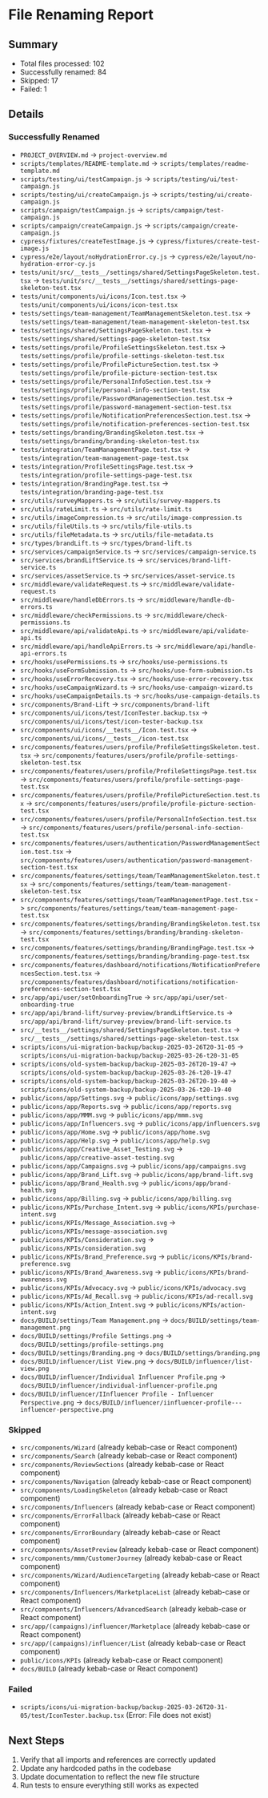 # File Renaming Report

## Summary
- Total files processed: 102
- Successfully renamed: 84
- Skipped: 17
- Failed: 1

## Details

### Successfully Renamed
- `PROJECT_OVERVIEW.md` -> `project-overview.md`
- `scripts/templates/README-template.md` -> `scripts/templates/readme-template.md`
- `scripts/testing/ui/testCampaign.js` -> `scripts/testing/ui/test-campaign.js`
- `scripts/testing/ui/createCampaign.js` -> `scripts/testing/ui/create-campaign.js`
- `scripts/campaign/testCampaign.js` -> `scripts/campaign/test-campaign.js`
- `scripts/campaign/createCampaign.js` -> `scripts/campaign/create-campaign.js`
- `cypress/fixtures/createTestImage.js` -> `cypress/fixtures/create-test-image.js`
- `cypress/e2e/layout/noHydrationError.cy.js` -> `cypress/e2e/layout/no-hydration-error-cy.js`
- `tests/unit/src/__tests__/settings/shared/SettingsPageSkeleton.test.tsx` -> `tests/unit/src/__tests__/settings/shared/settings-page-skeleton-test.tsx`
- `tests/unit/components/ui/icons/Icon.test.tsx` -> `tests/unit/components/ui/icons/icon-test.tsx`
- `tests/settings/team-management/TeamManagementSkeleton.test.tsx` -> `tests/settings/team-management/team-management-skeleton-test.tsx`
- `tests/settings/shared/SettingsPageSkeleton.test.tsx` -> `tests/settings/shared/settings-page-skeleton-test.tsx`
- `tests/settings/profile/ProfileSettingsSkeleton.test.tsx` -> `tests/settings/profile/profile-settings-skeleton-test.tsx`
- `tests/settings/profile/ProfilePictureSection.test.tsx` -> `tests/settings/profile/profile-picture-section-test.tsx`
- `tests/settings/profile/PersonalInfoSection.test.tsx` -> `tests/settings/profile/personal-info-section-test.tsx`
- `tests/settings/profile/PasswordManagementSection.test.tsx` -> `tests/settings/profile/password-management-section-test.tsx`
- `tests/settings/profile/NotificationPreferencesSection.test.tsx` -> `tests/settings/profile/notification-preferences-section-test.tsx`
- `tests/settings/branding/BrandingSkeleton.test.tsx` -> `tests/settings/branding/branding-skeleton-test.tsx`
- `tests/integration/TeamManagementPage.test.tsx` -> `tests/integration/team-management-page-test.tsx`
- `tests/integration/ProfileSettingsPage.test.tsx` -> `tests/integration/profile-settings-page-test.tsx`
- `tests/integration/BrandingPage.test.tsx` -> `tests/integration/branding-page-test.tsx`
- `src/utils/surveyMappers.ts` -> `src/utils/survey-mappers.ts`
- `src/utils/rateLimit.ts` -> `src/utils/rate-limit.ts`
- `src/utils/imageCompression.ts` -> `src/utils/image-compression.ts`
- `src/utils/fileUtils.ts` -> `src/utils/file-utils.ts`
- `src/utils/fileMetadata.ts` -> `src/utils/file-metadata.ts`
- `src/types/brandLift.ts` -> `src/types/brand-lift.ts`
- `src/services/campaignService.ts` -> `src/services/campaign-service.ts`
- `src/services/brandLiftService.ts` -> `src/services/brand-lift-service.ts`
- `src/services/assetService.ts` -> `src/services/asset-service.ts`
- `src/middleware/validateRequest.ts` -> `src/middleware/validate-request.ts`
- `src/middleware/handleDbErrors.ts` -> `src/middleware/handle-db-errors.ts`
- `src/middleware/checkPermissions.ts` -> `src/middleware/check-permissions.ts`
- `src/middleware/api/validateApi.ts` -> `src/middleware/api/validate-api.ts`
- `src/middleware/api/handleApiErrors.ts` -> `src/middleware/api/handle-api-errors.ts`
- `src/hooks/usePermissions.ts` -> `src/hooks/use-permissions.ts`
- `src/hooks/useFormSubmission.ts` -> `src/hooks/use-form-submission.ts`
- `src/hooks/useErrorRecovery.tsx` -> `src/hooks/use-error-recovery.tsx`
- `src/hooks/useCampaignWizard.ts` -> `src/hooks/use-campaign-wizard.ts`
- `src/hooks/useCampaignDetails.ts` -> `src/hooks/use-campaign-details.ts`
- `src/components/Brand-Lift` -> `src/components/brand-lift`
- `src/components/ui/icons/test/IconTester.backup.tsx` -> `src/components/ui/icons/test/icon-tester-backup.tsx`
- `src/components/ui/icons/__tests__/Icon.test.tsx` -> `src/components/ui/icons/__tests__/icon-test.tsx`
- `src/components/features/users/profile/ProfileSettingsSkeleton.test.tsx` -> `src/components/features/users/profile/profile-settings-skeleton-test.tsx`
- `src/components/features/users/profile/ProfileSettingsPage.test.tsx` -> `src/components/features/users/profile/profile-settings-page-test.tsx`
- `src/components/features/users/profile/ProfilePictureSection.test.tsx` -> `src/components/features/users/profile/profile-picture-section-test.tsx`
- `src/components/features/users/profile/PersonalInfoSection.test.tsx` -> `src/components/features/users/profile/personal-info-section-test.tsx`
- `src/components/features/users/authentication/PasswordManagementSection.test.tsx` -> `src/components/features/users/authentication/password-management-section-test.tsx`
- `src/components/features/settings/team/TeamManagementSkeleton.test.tsx` -> `src/components/features/settings/team/team-management-skeleton-test.tsx`
- `src/components/features/settings/team/TeamManagementPage.test.tsx` -> `src/components/features/settings/team/team-management-page-test.tsx`
- `src/components/features/settings/branding/BrandingSkeleton.test.tsx` -> `src/components/features/settings/branding/branding-skeleton-test.tsx`
- `src/components/features/settings/branding/BrandingPage.test.tsx` -> `src/components/features/settings/branding/branding-page-test.tsx`
- `src/components/features/dashboard/notifications/NotificationPreferencesSection.test.tsx` -> `src/components/features/dashboard/notifications/notification-preferences-section-test.tsx`
- `src/app/api/user/setOnboardingTrue` -> `src/app/api/user/set-onboarding-true`
- `src/app/api/brand-lift/survey-preview/brandLiftService.ts` -> `src/app/api/brand-lift/survey-preview/brand-lift-service.ts`
- `src/__tests__/settings/shared/SettingsPageSkeleton.test.tsx` -> `src/__tests__/settings/shared/settings-page-skeleton-test.tsx`
- `scripts/icons/ui-migration-backup/backup-2025-03-26T20-31-05` -> `scripts/icons/ui-migration-backup/backup-2025-03-26-t20-31-05`
- `scripts/icons/old-system-backup/backup-2025-03-26T20-19-47` -> `scripts/icons/old-system-backup/backup-2025-03-26-t20-19-47`
- `scripts/icons/old-system-backup/backup-2025-03-26T20-19-40` -> `scripts/icons/old-system-backup/backup-2025-03-26-t20-19-40`
- `public/icons/app/Settings.svg` -> `public/icons/app/settings.svg`
- `public/icons/app/Reports.svg` -> `public/icons/app/reports.svg`
- `public/icons/app/MMM.svg` -> `public/icons/app/mmm.svg`
- `public/icons/app/Influencers.svg` -> `public/icons/app/influencers.svg`
- `public/icons/app/Home.svg` -> `public/icons/app/home.svg`
- `public/icons/app/Help.svg` -> `public/icons/app/help.svg`
- `public/icons/app/Creative_Asset_Testing.svg` -> `public/icons/app/creative-asset-testing.svg`
- `public/icons/app/Campaigns.svg` -> `public/icons/app/campaigns.svg`
- `public/icons/app/Brand_Lift.svg` -> `public/icons/app/brand-lift.svg`
- `public/icons/app/Brand_Health.svg` -> `public/icons/app/brand-health.svg`
- `public/icons/app/Billing.svg` -> `public/icons/app/billing.svg`
- `public/icons/KPIs/Purchase_Intent.svg` -> `public/icons/KPIs/purchase-intent.svg`
- `public/icons/KPIs/Message_Association.svg` -> `public/icons/KPIs/message-association.svg`
- `public/icons/KPIs/Consideration.svg` -> `public/icons/KPIs/consideration.svg`
- `public/icons/KPIs/Brand_Preference.svg` -> `public/icons/KPIs/brand-preference.svg`
- `public/icons/KPIs/Brand_Awareness.svg` -> `public/icons/KPIs/brand-awareness.svg`
- `public/icons/KPIs/Advocacy.svg` -> `public/icons/KPIs/advocacy.svg`
- `public/icons/KPIs/Ad_Recall.svg` -> `public/icons/KPIs/ad-recall.svg`
- `public/icons/KPIs/Action_Intent.svg` -> `public/icons/KPIs/action-intent.svg`
- `docs/BUILD/settings/Team Management.png` -> `docs/BUILD/settings/team-management.png`
- `docs/BUILD/settings/Profile Settings.png` -> `docs/BUILD/settings/profile-settings.png`
- `docs/BUILD/settings/Branding.png` -> `docs/BUILD/settings/branding.png`
- `docs/BUILD/influencer/List View.png` -> `docs/BUILD/influencer/list-view.png`
- `docs/BUILD/influencer/Individual Influencer Profile.png` -> `docs/BUILD/influencer/individual-influencer-profile.png`
- `docs/BUILD/influencer/IInfluencer Profile - Influencer Perspective.png` -> `docs/BUILD/influencer/iinfluencer-profile---influencer-perspective.png`

### Skipped
- `src/components/Wizard` (already kebab-case or React component)
- `src/components/Search` (already kebab-case or React component)
- `src/components/ReviewSections` (already kebab-case or React component)
- `src/components/Navigation` (already kebab-case or React component)
- `src/components/LoadingSkeleton` (already kebab-case or React component)
- `src/components/Influencers` (already kebab-case or React component)
- `src/components/ErrorFallback` (already kebab-case or React component)
- `src/components/ErrorBoundary` (already kebab-case or React component)
- `src/components/AssetPreview` (already kebab-case or React component)
- `src/components/mmm/CustomerJourney` (already kebab-case or React component)
- `src/components/Wizard/AudienceTargeting` (already kebab-case or React component)
- `src/components/Influencers/MarketplaceList` (already kebab-case or React component)
- `src/components/Influencers/AdvancedSearch` (already kebab-case or React component)
- `src/app/(campaigns)/influencer/Marketplace` (already kebab-case or React component)
- `src/app/(campaigns)/influencer/List` (already kebab-case or React component)
- `public/icons/KPIs` (already kebab-case or React component)
- `docs/BUILD` (already kebab-case or React component)

### Failed
- `scripts/icons/ui-migration-backup/backup-2025-03-26T20-31-05/test/IconTester.backup.tsx` (Error: File does not exist)

## Next Steps

1. Verify that all imports and references are correctly updated
2. Update any hardcoded paths in the codebase
3. Update documentation to reflect the new file structure
4. Run tests to ensure everything still works as expected
